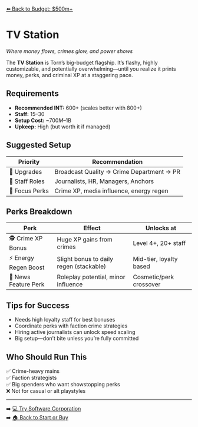 [⬅️ Back to Budget: $500m+](budget_high_profit.md)

# TV Station
*Where money flows, crimes glow, and power shows*

The **TV Station** is Torn’s big-budget flagship. It’s flashy, highly customizable, and potentially overwhelming—until you realize it prints money, perks, and criminal XP at a staggering pace.

## Requirements

- **Recommended INT:** 600+ (scales better with 800+)  
- **Staff:** 15–30  
- **Setup Cost:** ~$700M–$1B  
- **Upkeep:** High (but worth it if managed)

## Suggested Setup

| Priority        | Recommendation                                |
|------------------|----------------------------------------------|
| 🧱 Upgrades       | Broadcast Quality → Crime Department → PR     |
| 👥 Staff Roles    | Journalists, HR, Managers, Anchors             |
| 🎯 Focus Perks    | Crime XP, media influence, energy regen       |

## Perks Breakdown

| Perk                      | Effect                                   | Unlocks at               |
|---------------------------|-------------------------------------------|---------------------------|
| 🕵️ Crime XP Bonus         | Huge XP gains from crimes                 | Level 4+, 20+ staff       |
| ⚡ Energy Regen Boost      | Slight bonus to daily regen (stackable)   | Mid-tier, loyalty based   |
| 📰 News Feature Perk       | Roleplay potential, minor influence       | Cosmetic/perk crossover   |

## Tips for Success

- Needs high loyalty staff for best bonuses  
- Coordinate perks with faction crime strategies  
- Hiring active journalists can unlock speed scaling  
- Big setup—don’t bite unless you’re fully committed

## Who Should Run This

✅ Crime-heavy mains  
✅ Faction strategists  
✅ Big spenders who want showstopping perks  
❌ Not for casual or alt playstyles

---

➡️ [💻 Try Software Corporation](rec_software_corp.md)  
➡️ [🏠 Back to Start or Buy](../start_or_buy.md)
